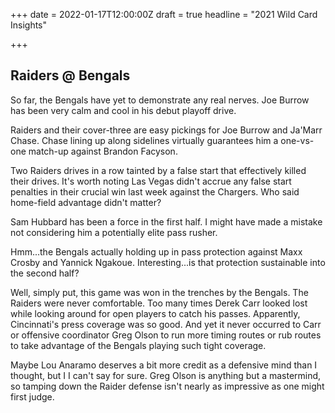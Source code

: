 +++
date = 2022-01-17T12:00:00Z
draft = true
headline = "2021 Wild Card Insights"

+++
## Raiders @ Bengals

So far, the Bengals have yet to demonstrate any real nerves. Joe Burrow has been very calm and cool in his debut playoff drive.

Raiders and their cover-three are easy pickings for Joe Burrow and Ja'Marr Chase. Chase lining up along sidelines virtually guarantees him a one-vs-one match-up against Brandon Facyson.

Two Raiders drives in a row tainted by a false start that effectively killed their drives. It's worth noting Las Vegas didn't accrue any false start penalties in their crucial win last week against the Chargers. Who said home-field advantage didn't matter?

Sam Hubbard has been a force in the first half. I might have made a mistake not considering him a potentially elite pass rusher. 

Hmm...the Bengals actually holding up in pass protection against Maxx Crosby and Yannick Ngakoue. Interesting...is that protection sustainable into the second half?

Well, simply put, this game was won in the trenches by the Bengals. The Raiders were never comfortable. Too many times Derek Carr looked lost while looking around for open players to catch his passes. Apparently, Cincinnati's press coverage was so good. And yet it never occurred to Carr or offensive coordinator Greg Olson to run more timing routes or rub routes to take advantage of the Bengals playing such tight coverage.

Maybe Lou Anaramo deserves a bit more credit as a defensive mind than I thought, but I I can't say for sure. Greg Olson is anything but a mastermind, so tamping down the Raider defense isn't nearly as impressive as one might first judge.